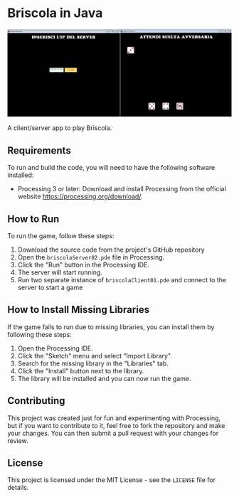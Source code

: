 # Briscola in Java


![Demo](./docs/demo.png)


A client/server app to play Briscola.

## Requirements

To run and build the code, you will need to have the following software installed:

- Processing 3 or later: Download and install Processing from the official website https://processing.org/download/.

## How to Run

To run the game, follow these steps:

1. Download the source code from the project's GitHub repository
2. Open the `briscolaServer02.pde` file in Processing.
3. Click the "Run" button in the Processing IDE.
4. The server will start running.
4. Run two separate instance of `briscolaClient01.pde` and connect to the server to start a game

## How to Install Missing Libraries

If the game fails to run due to missing libraries, you can install them by following these steps:

1. Open the Processing IDE.
2. Click the "Sketch" menu and select "Import Library".
3. Search for the missing library in the "Libraries" tab.
4. Click the "Install" button next to the library.
5. The library will be installed and you can now run the game.

## Contributing

This project was created just for fun and experimenting with Processing, but if you want to contribute to it, feel free to fork the repository and make your changes. You can then submit a pull request with your changes for review.

## License

This project is licensed under the MIT License - see the `LICENSE` file for details.
